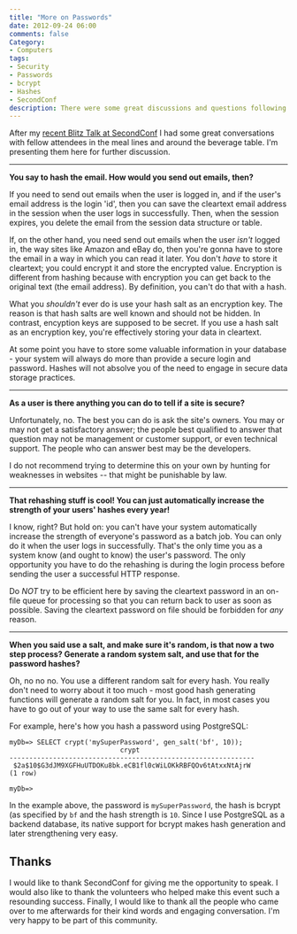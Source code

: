 ```yaml
---
title: "More on Passwords"
date: 2012-09-24 06:00
comments: false
Category:
- Computers
tags: 
- Security
- Passwords
- bcrypt
- Hashes
- SecondConf
description: There were some great discussions and questions following my recent Blitz Talk at SecondConf. I summarize them in this post.
---
```


After my [recent Blitz Talk at SecondConf](/2012/09/22/protecting-your-users-privacy/) I had
some great conversations with fellow attendees in the meal lines and around the beverage
table.  I'm presenting them here for further discussion.  

<!-- more -->

---

**You say to hash the email. How would you send out emails, then?**

If you need to send out emails when the user is logged in, and if the user's email address
is the login 'id', then you can save the cleartext email address in the session when the
user logs in successfully.  Then, when the session expires, you delete the email from the
session data structure or table.

If, on the other hand, you need send out emails when the user *isn't* logged in, the way
sites like Amazon and eBay do, then you're gonna have to store the email in a way in which
you can read it later.  You don't *have* to store it cleartext; you could encrypt it and
store the encrypted value.  Encryption is different from hashing because with encryption
you can get back to the original text (the email address).  By definition, you can't do
that with a hash.

What you *shouldn't* ever do is use your hash salt as an encryption key. The reason is that
hash salts are well known and should not be hidden.  In contrast, encyption keys are supposed
to be secret.  If you use a hash salt as an encryption key, you're effectively storing your
data in cleartext.  

At some point you have to store some valuable information in your database - your system
will always do more than provide a secure login and password.  Hashes will not absolve you
of the need to engage in secure data storage practices.

---

**As a user is there anything you can do to tell if a site is secure?**

Unfortunately, no.  The best you can do is ask the site's owners. You may or may not get a
satisfactory answer; the people best qualified to answer that question may not be
management or customer support, or even technical support.  The people who can answer best
may be the developers.

I do not recommend trying to determine this on your own by hunting for weaknesses in
websites -- that might be punishable by law.

---

**That rehashing stuff is cool! You can just automatically increase the strength of your users' hashes every year!**

I know, right?  But hold on: you can't have your system automatically increase the
strength of everyone's password as a batch job. You can only do it when the user logs in
successfully.  That's the only time you as a system know (and ought to know) the user's
password.  The only opportunity you have to do the rehashing is during the login process
before sending the user a successful HTTP response.

Do *NOT* try to be efficient here by saving the cleartext password in an on-file queue for
processing so that you can return back to user as soon as possible.  Saving the cleartext
password on file should be forbidden for *any* reason.

---

**When you said use a salt, and make sure it's random, is that now a two step process? Generate a random system salt, and use that for the password hashes?**

Oh, no no no.  You use a different random salt for every hash.  You really don't need to
worry about it too much - most good hash generating functions will generate a random salt
for you. In fact, in most cases you have to go out of your way to use the same salt for every hash.

For example, here's how you hash a password using PostgreSQL:

    myDb=> SELECT crypt('mySuperPassword', gen_salt('bf', 10));
                                crypt                             
    --------------------------------------------------------------
     $2a$10$G3dJM9XGFHuUTDOKu8bk.eCB1fl0cWiLOKkRBFQOv6tAtxxNtAjrW
    (1 row)
    
    myDb=>

In the example above, the password is ```mySuperPassword```, the hash is bcrypt (as
specified by ```bf``` and the hash strength is ```10```.  Since I use PostgreSQL as a
backend database, its native support for bcrypt makes hash generation and later
strengthening very easy.

## Thanks

I would like to thank SecondConf for giving me the opportunity to speak.  I would also
like to thank the volunteers who helped make this event such a resounding success.
Finally, I would like to thank all the people who came over to me afterwards for their
kind words and engaging conversation.  I'm very happy to be part of this community.
